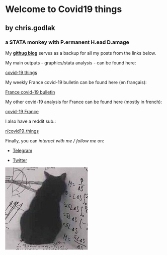 
# Welcome to Covid19 things 
## by chris.godlak
### a STATA monkey with P.ermanent H.ead D.amage

My **[githug blog](https://chrisgodlak.github.io/)** serves as a backup for all my posts from the links below.

My main outputs - graphics/stata analysis - can be found here:

[covid-19 things](https://godlak.substack.com/) 

My weekly France covid-19 bulletin can be found here (en français):

[France covid-19 bulletin](https://chrisgodlak.github.io/covid19/FRAc19bul.html)

My other covid-19 analysis for France can be found here (mostly in french):

[covid-19 France](https://chrisgodlak.medium.com/)

I also have a reddit sub.:

[r/covid19_things](https://www.reddit.com/r/Covid19_things/)

Finally, you can _interact with me / follow me_ on:

- [Telegram](https://t.me/chrisgodlak)

- [Twitter](https://twitter.com/ChrisGodlak)

![Image](https://raw.githubusercontent.com/chrisgodlak/covid19/main/images/statacat.png)
